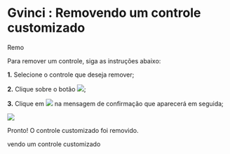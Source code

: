 # Gvinci : Removendo um controle customizado

Remo

Para remover um controle, siga as instruções abaixo:

**1.** Selecione o controle que deseja remover;

**2.** Clique sobre o botão ![](http://www.gvinci.com.br/manual/excluibtgv5.png);

**3.** Clique em ![](http://www.gvinci.com.br/manual/sim-bt.png) na mensagem de confirmação que aparecerá em seguida;

![](http://www.gvinci.com.br/manual/removecust.zoom100.png)

Pronto! O controle customizado foi removido.

vendo um controle customizado

